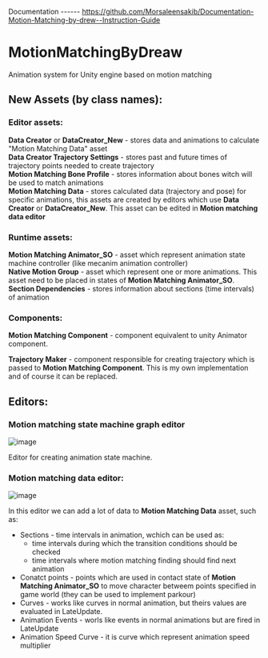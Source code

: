Documentation ------ https://github.com/Morsaleensakib/Documentation-Motion-Matching-by-drew--Instruction-Guide

# MotionMatchingByDreaw
Animation system for Unity engine based on motion matching

## New Assets (by class names):
### Editor assets:
**Data Creator** or **DataCreator_New** - stores data and animations to calculate "Motion Matching Data" asset <br/> 
**Data Creator Trajectory Settings** - stores past and future times of trajectory points needed to create trajectory<br/> 
**Motion Matching Bone Profile** - stores information about bones witch will be used to match animations<br/> 
**Motion Matching Data** - stores calculated data (trajectory and pose) for specific animations, this assets are created by editors which use **Data Creator** or **DataCreator_New**. This asset can be edited in **Motion matching data editor**

### Runtime assets:
**Motion Matching Animator_SO** - asset which represent animation state machine controller (like mecanim animation controller)<br/>
**Native Motion Group** - asset which represent one or more animations. This asset need to be placed in states of **Motion Matching Animator_SO**. <br/>
**Section Dependencies** - stores information about sections (time intervals) of animation

### Components:
**Motion Matching Component** - component equivalent to unity Animator component.

**Trajectory Maker** - component responsible for creating trajectory which is passed to **Motion Matching Component**. This is my own implementation and of course it can be replaced.

## Editors:

### Motion matching state machine graph editor

![image](https://user-images.githubusercontent.com/49455788/192016139-0c37036f-d4b0-4097-a1c3-a2a192c49062.png)

Editor for creating animation state machine.


### Motion matching data editor:

![image](https://user-images.githubusercontent.com/49455788/192033653-67cf1930-caf5-4695-95cb-31b27ec3be08.png)

In this editor we can add a lot of data to **Motion Matching Data** asset, such as:
- Sections - time intervals in animation, wchich can be used as:
  - time intervals during which the transition conditions should be checked
  - time intervals where motion matching finding should find next animation
- Conatct points - points which are used in contact state of **Motion Matching Animator_SO** to move character betweem points specified in game world (they can be used to implement parkour)
- Curves - works like curves in normal animation, but theirs values are evaluated in LateUpdate.
- Animation Events - worls like events in normal animations but are fired in LateUpdate
- Animation Speed Curve - it is curve which represent animation speed multiplier

